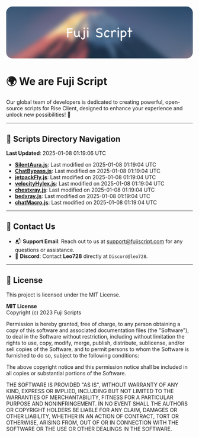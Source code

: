 ![Banner](.github/b.webp)

# 🌍 **We are Fuji Script**

Our global team of developers is dedicated to creating powerful, open-source scripts for Rise Client, designed to enhance your experience and unlock new possibilities! 🌟

---
<!-- SCRIPTS_NAVIGATION_START -->
## 📂 **Scripts Directory Navigation**

**Last Updated**: 2025-01-08 01:19:06 UTC

- **[SilentAura.js](scripts/SilentAura.js)**: Last modified on 2025-01-08 01:19:04 UTC
- **[ChatBypass.js](scripts/ChatBypass.js)**: Last modified on 2025-01-08 01:19:04 UTC
- **[jetpackFly.js](scripts/jetpackFly.js)**: Last modified on 2025-01-08 01:19:04 UTC
- **[velocityHylex.js](scripts/velocityHylex.js)**: Last modified on 2025-01-08 01:19:04 UTC
- **[chestxray.js](scripts/chestxray.js)**: Last modified on 2025-01-08 01:19:04 UTC
- **[bedxray.js](scripts/bedxray.js)**: Last modified on 2025-01-08 01:19:04 UTC
- **[chatMacro.js](scripts/chatMacro.js)**: Last modified on 2025-01-08 01:19:04 UTC

<!-- SCRIPTS_NAVIGATION_END -->

---

## 💬 **Contact Us**  
- 📬 **Support Email**: Reach out to us at [support@fujiscript.com](mailto:support@fujiscript.com) for any questions or assistance.  
- 💬 **Discord**: Contact **Leo728** directly at `Discord@leo728`.

---

## 📜 **License**

This project is licensed under the MIT License.  

**MIT License**  
Copyright (c) 2023 Fuji Scripts  

Permission is hereby granted, free of charge, to any person obtaining a copy of this software and associated documentation files (the "Software"), to deal in the Software without restriction, including without limitation the rights to use, copy, modify, merge, publish, distribute, sublicense, and/or sell copies of the Software, and to permit persons to whom the Software is furnished to do so, subject to the following conditions:  

The above copyright notice and this permission notice shall be included in all copies or substantial portions of the Software.  

THE SOFTWARE IS PROVIDED "AS IS", WITHOUT WARRANTY OF ANY KIND, EXPRESS OR IMPLIED, INCLUDING BUT NOT LIMITED TO THE WARRANTIES OF MERCHANTABILITY, FITNESS FOR A PARTICULAR PURPOSE AND NONINFRINGEMENT. IN NO EVENT SHALL THE AUTHORS OR COPYRIGHT HOLDERS BE LIABLE FOR ANY CLAIM, DAMAGES OR OTHER LIABILITY, WHETHER IN AN ACTION OF CONTRACT, TORT OR OTHERWISE, ARISING FROM, OUT OF OR IN CONNECTION WITH THE SOFTWARE OR THE USE OR OTHER DEALINGS IN THE SOFTWARE.  
